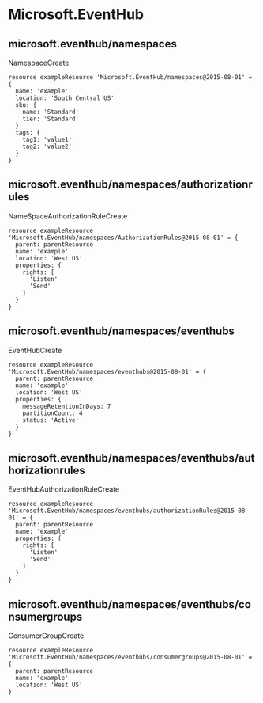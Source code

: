 # Microsoft.EventHub

## microsoft.eventhub/namespaces

NamespaceCreate
```bicep
resource exampleResource 'Microsoft.EventHub/namespaces@2015-08-01' = {
  name: 'example'
  location: 'South Central US'
  sku: {
    name: 'Standard'
    tier: 'Standard'
  }
  tags: {
    tag1: 'value1'
    tag2: 'value2'
  }
}
```

## microsoft.eventhub/namespaces/authorizationrules

NameSpaceAuthorizationRuleCreate
```bicep
resource exampleResource 'Microsoft.EventHub/namespaces/AuthorizationRules@2015-08-01' = {
  parent: parentResource 
  name: 'example'
  location: 'West US'
  properties: {
    rights: [
      'Listen'
      'Send'
    ]
  }
}
```

## microsoft.eventhub/namespaces/eventhubs

EventHubCreate
```bicep
resource exampleResource 'Microsoft.EventHub/namespaces/eventhubs@2015-08-01' = {
  parent: parentResource 
  name: 'example'
  location: 'West US'
  properties: {
    messageRetentionInDays: 7
    partitionCount: 4
    status: 'Active'
  }
}
```

## microsoft.eventhub/namespaces/eventhubs/authorizationrules

EventHubAuthorizationRuleCreate
```bicep
resource exampleResource 'Microsoft.EventHub/namespaces/eventhubs/authorizationRules@2015-08-01' = {
  parent: parentResource 
  name: 'example'
  properties: {
    rights: [
      'Listen'
      'Send'
    ]
  }
}
```

## microsoft.eventhub/namespaces/eventhubs/consumergroups

ConsumerGroupCreate
```bicep
resource exampleResource 'Microsoft.EventHub/namespaces/eventhubs/consumergroups@2015-08-01' = {
  parent: parentResource 
  name: 'example'
  location: 'West US'
}
```
